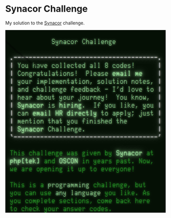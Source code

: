 # Synacor Challenge

My solution to the [Synacor](https://challenge.synacor.com) challenge.

![](https://github.com/sw561/synacor/blob/master/Screenshot%20from%202018-12-24%2017-49-46.png)
